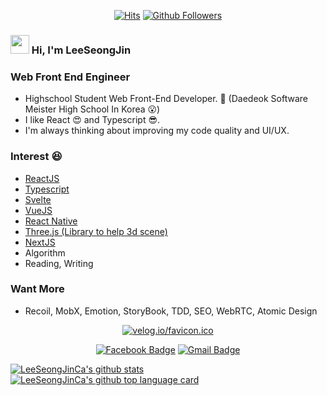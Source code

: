 <div align=center>

  [![Hits](https://hits.seeyoufarm.com/api/count/incr/badge.svg?url=https://github.com/LeeSeongJinCa)](https://hits.seeyoufarm.com) 
  [![Github Followers](https://img.shields.io/github/followers/leeseongjinca?color=06d6a0&label=Github%20Followers&style=for-the-badge)](https://github.com/leeseongjinca?tab=followers)


</div>

### <img src="https://raw.githubusercontent.com/MartinHeinz/MartinHeinz/master/wave.gif" width="30px"> Hi, I'm LeeSeongJin

### Web Front End Engineer 
- Highschool Student Web Front-End Developer. 🧐 (Daedeok Software Meister High School In Korea 😮)
- I like React 😍 and Typescript 😎.
- I'm always thinking about improving my code quality and UI/UX.

### Interest 😆  
  - [ReactJS](https://reactjs.org/)
  - [Typescript](https://www.typescriptlang.org/)
  - [Svelte](https://svelte.dev/)
  - [VueJS](https://vuejs.org/)
  - [React Native](https://reactnative.dev/)
  - [Three.js (Library to help 3d scene)](https://threejs.org/)
  - [NextJS](https://nextjs.org/)
  - Algorithm
  - Reading, Writing
  
### Want More
  - Recoil, MobX, Emotion, StoryBook, TDD, SEO, WebRTC, Atomic Design

<div align=center>

  [![velog.io/favicon.ico](https://static.velog.io/favicon.ico)](https://velog.io/@dltjdwls100)
  
  [![Facebook Badge](https://img.shields.io/badge/-Facebook-1877f2?style=flat-square&logo=facebook&logoColor=white&link=https://https://www.facebook.com/profile.php?id=100011423548102)](https://www.facebook.com/profile.php?id=100011423548102)
  [![Gmail Badge](https://img.shields.io/badge/-Gmail-d14836?style=flat-square&logo=Gmail&logoColor=white&link=mailto:dltjdqhr55@gmail.com)](mailto:dltjdqhr55@gmail.com)

</div>

[![LeeSeongJinCa's github stats](https://github-readme-stats.vercel.app/api?username=leeseongjinca&show_icons=true&hide_border=true)](https://github.com/leeseongjinca)
[![LeeSeongJinCa's github top language card](https://github-readme-stats.vercel.app/api/top-langs/?username=leeseongjinca&hide_border=true&layout=compact)](https://github.com/leeseongjinca)
